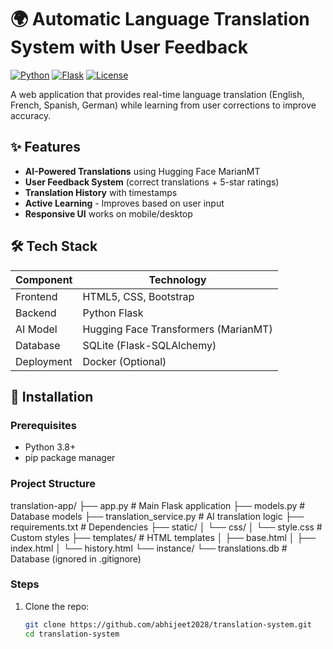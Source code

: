 # 🌍 Automatic Language Translation System with User Feedback

[![Python](https://img.shields.io/badge/Python-3.8%2B-blue)](https://www.python.org/)
[![Flask](https://img.shields.io/badge/Flask-2.3.x-lightgrey)](https://flask.palletsprojects.com/)
[![License](https://img.shields.io/badge/License-MIT-green)](LICENSE)

A web application that provides real-time language translation (English, French, Spanish, German) while learning from user corrections to improve accuracy.


## ✨ Features

- **AI-Powered Translations** using Hugging Face MarianMT
- **User Feedback System** (correct translations + 5-star ratings)
- **Translation History** with timestamps
- **Active Learning** - Improves based on user input
- **Responsive UI** works on mobile/desktop

## 🛠 Tech Stack

| Component       | Technology |
|----------------|------------|
| Frontend       | HTML5, CSS, Bootstrap |
| Backend        | Python Flask |
| AI Model       | Hugging Face Transformers (MarianMT) |
| Database       | SQLite (Flask-SQLAlchemy) |
| Deployment     | Docker (Optional) |

## 🚀 Installation

### Prerequisites
- Python 3.8+
- pip package manager
  
### Project Structure
translation-app/
├── app.py                 # Main Flask application
├── models.py              # Database models
├── translation_service.py # AI translation logic
├── requirements.txt       # Dependencies
├── static/
│   └── css/
│       └── style.css      # Custom styles
├── templates/             # HTML templates
│   ├── base.html
│   ├── index.html
│   └── history.html
└── instance/
    └── translations.db    # Database (ignored in .gitignore)
    
### Steps
1. Clone the repo:
   ```bash
   git clone https://github.com/abhijeet2028/translation-system.git
   cd translation-system
